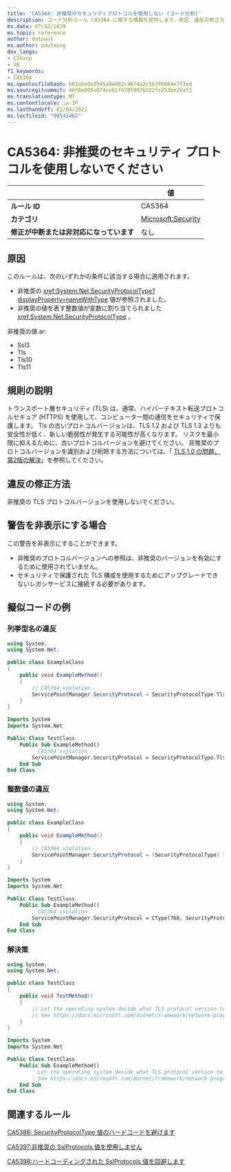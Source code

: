 ```yaml
---
title: 'CA5364: 非推奨のセキュリティプロトコルを使用しない (コード分析)'
description: コード分析ルール CA5364 に関する情報を提供します。原因、違反の修正方法、非表示にするタイミングなどが含まれます。
ms.date: 07/12/2019
ms.topic: reference
author: dotpaul
ms.author: paulming
dev_langs:
- CSharp
- VB
f1_keywords:
- CA5364
ms.openlocfilehash: b81a5e0a3595a9e082c4874a2c5b376864e7f3ed
ms.sourcegitcommit: 4df8e005c074ceb1f978f007b222fe253be2baf3
ms.translationtype: MT
ms.contentlocale: ja-JP
ms.lasthandoff: 02/04/2021
ms.locfileid: "99542462"
---
```

# <a name="ca5364-do-not-use-deprecated-security-protocols"></a>CA5364: 非推奨のセキュリティ プロトコルを使用しないでください

| | 値 |
|-|-|
| **ルール ID** |CA5364|
| **カテゴリ** |[Microsoft.Security](security-warnings.md)|
| **修正が中断または非対応になっています** |なし|

## <a name="cause"></a>原因

このルールは、次のいずれかの条件に該当する場合に適用されます。

- 非推奨の <xref:System.Net.SecurityProtocolType?displayProperty=nameWithType> 値が参照されました。
- 非推奨の値を表す整数値が変数に割り当てられました <xref:System.Net.SecurityProtocolType> 。

非推奨の値 ar:

- Ssl3
- Tls
- Tls10
- Tls11

## <a name="rule-description"></a>規則の説明

トランスポート層セキュリティ (TLS) は、通常、ハイパーテキスト転送プロトコルセキュア (HTTPS) を使用して、コンピューター間の通信をセキュリティで保護します。 Tls の古いプロトコルバージョンは、TLS 1.2 および TLS 1.3 よりも安全性が低く、新しい脆弱性が発生する可能性が高くなります。 リスクを最小限に抑えるために、古いプロトコルバージョンを避けてください。 非推奨のプロトコルバージョンを識別および削除する方法については、「 [TLS 1.0 の問題、第2版の解決](/security/solving-tls1-problem)」を参照してください。

## <a name="how-to-fix-violations"></a>違反の修正方法

非推奨の TLS プロトコルバージョンを使用しないでください。

## <a name="when-to-suppress-warnings"></a>警告を非表示にする場合

この警告を非表示にすることができます。

- 非推奨のプロトコルバージョンへの参照は、非推奨のバージョンを有効にするために使用されていません。
- セキュリティで保護された TLS 構成を使用するためにアップグレードできないレガシサービスに接続する必要があります。

## <a name="pseudo-code-examples"></a>擬似コードの例

### <a name="enumeration-name-violation"></a>列挙型名の違反

```csharp
using System;
using System.Net;

public class ExampleClass
{
    public void ExampleMethod()
    {
        // CA5364 violation
        ServicePointManager.SecurityProtocol = SecurityProtocolType.Tls11 | SecurityProtocolType.Tls12;
    }
}
```

```vb
Imports System
Imports System.Net

Public Class TestClass
    Public Sub ExampleMethod()
        ' CA5364 violation
        ServicePointManager.SecurityProtocol = SecurityProtocolType.Tls11 Or SecurityProtocolType.Tls12
    End Sub
End Class
```

### <a name="integer-value-violation"></a>整数値の違反

```csharp
using System;
using System.Net;

public class ExampleClass
{
    public void ExampleMethod()
    {
        // CA5364 violation
        ServicePointManager.SecurityProtocol = (SecurityProtocolType) 768;    // TLS 1.1
    }
}
```

```vb
Imports System
Imports System.Net

Public Class TestClass
    Public Sub ExampleMethod()
        ' CA5364 violation
        ServicePointManager.SecurityProtocol = CType(768, SecurityProtocolType)   ' TLS 1.1
    End Sub
End Class
```

### <a name="solution"></a>解決策

```csharp
using System;
using System.Net;

public class TestClass
{
    public void TestMethod()
    {
        // Let the operating system decide what TLS protocol version to use.
        // See https://docs.microsoft.com/dotnet/framework/network-programming/tls
    }
}
```

```vb
Imports System
Imports System.Net

Public Class TestClass
    Public Sub ExampleMethod()
        ' Let the operating system decide what TLS protocol version to use.
        ' See https://docs.microsoft.com/dotnet/framework/network-programming/tls
    End Sub
End Class
```

## <a name="related-rules"></a>関連するルール

[CA5386: SecurityProtocolType 値のハードコードを避けます](ca5386.md)

[CA5397:非推奨の SslProtocols 値を使用しません](ca5397.md)

[CA5398:ハードコーディングされた SslProtocols 値を回避します](ca5398.md)
